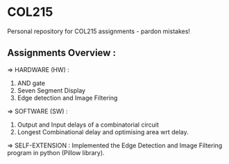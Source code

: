 # COL215
Personal repository for COL215 assignments - pardon mistakes!

## Assignments Overview  : 
=> HARDWARE (HW) :
1. AND gate
2. Seven Segment Display
3. Edge detection and Image Filtering

=> SOFTWARE (SW) :
1. Output and Input delays of a combinatorial circuit
2. Longest Combinational delay and optimising area wrt delay.

=> SELF-EXTENSION :
Implemented the Edge Detection and Image Filtering program in python (Pillow library).
